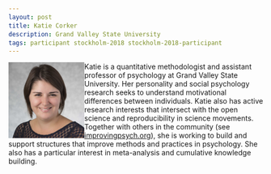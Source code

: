 ```yaml
---
layout: post
title: Katie Corker
description: Grand Valley State University
tags: participant stockholm-2018 stockholm-2018-participant
---
```

<img align="left" width="150" height="150" src="/events/2018-04-stockholm/people/corker_katherine.jpg" alt="Katie Corker"/>Katie is a quantitative methodologist and assistant professor of psychology at Grand Valley State University. Her personality and social psychology research seeks to understand motivational differences between individuals. Katie also has active research interests that intersect with the open science and reproducibility in science movements. Together with others in the community (see <a href="http://improvingpsych.org" target="_blank" rel="noopener">improvingpsych.org</a>), she is working to build and support structures that improve methods and practices in psychology. She also has a particular interest in meta-analysis and cumulative knowledge building.  

<a href="https://twitter.com/katiecorker" title="Twitter" target="_blank"
rel="noopener">
  <i class="fa fa-twitter fa-2x" style="color:#4FB3A9"></i>
</a>